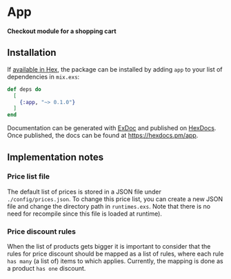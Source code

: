 # App

**Checkout module for a shopping cart**

## Installation

If [available in Hex](https://hex.pm/docs/publish), the package can be installed
by adding `app` to your list of dependencies in `mix.exs`:

```elixir
def deps do
  [
    {:app, "~> 0.1.0"}
  ]
end
```

Documentation can be generated with [ExDoc](https://github.com/elixir-lang/ex_doc)
and published on [HexDocs](https://hexdocs.pm). Once published, the docs can
be found at <https://hexdocs.pm/app>.

## Implementation notes

### Price list file

The default list of prices is stored in a JSON file under `./config/prices.json`. To change this price list, you can create a new JSON file and change the directory path in `runtimes.exs`. Note that there is no need for recompile since this file is loaded at runtime).

### Price discount rules

When the list of products gets bigger it is important to consider that the rules for price discount should be mapped as a list of rules, where each rule `has many` (a list of) items to which applies. Currently, the mapping is done as a product `has one` discount.
